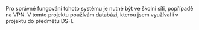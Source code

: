 Pro správné fungování tohoto systému je nutné být ve školní síti, popřípadě na VPN. V tomto projektu používám databázi, kterou jsem využíval i v projektu do předmětu DS-I.